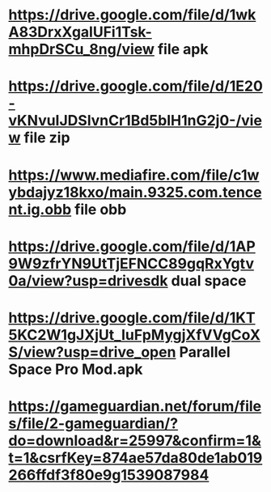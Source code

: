 # https://drive.google.com/file/d/1wkA83DrxXgalUFi1Tsk-mhpDrSCu_8ng/view file apk
# https://drive.google.com/file/d/1E20-vKNvuIJDSlvnCr1Bd5blH1nG2j0-/view file zip
# https://www.mediafire.com/file/c1wybdajyz18kxo/main.9325.com.tencent.ig.obb file obb
# https://drive.google.com/file/d/1AP9W9zfrYN9UtTjEFNCC89gqRxYgtv0a/view?usp=drivesdk dual space
# https://drive.google.com/file/d/1KT5KC2W1gJXjUt_IuFpMygjXfVVgCoXS/view?usp=drive_open Parallel Space Pro Mod.apk
# https://gameguardian.net/forum/files/file/2-gameguardian/?do=download&r=25997&confirm=1&t=1&csrfKey=874ae57da80de1ab019266ffdf3f80e9g1539087984
